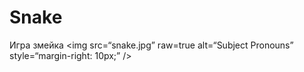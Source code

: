# Snake
Игра змейка 
<img
src=“snake.jpg”
raw=true
alt=“Subject Pronouns”
style=“margin-right: 10px;”
/>
